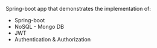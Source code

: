 Spring-boot app that demonstrates the implementation of:
- Spring-boot
- NoSQL - Mongo DB
- JWT
- Authentication & Authorization